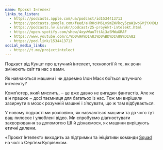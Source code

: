 ```yaml
---
name: Проєкт Інтелект
links_to_listen:
  - https://podcasts.apple.com/ua/podcast/id1534413713
  - https://podcasts.google.com/feed/aHR0cHM6Ly9mZWVkcy5zaW1wbGVjYXN0LmNvbS9pQ1h0ZWlTZQ
  - https://podcasts.nv.ua/ukr/podcast/25-proyekt-intelekt.html
  - https://open.spotify.com/show/4xywWauTttAi3aSMWaGRAF
  - https://www.youtube.com/c/%D0%9A%D1%83%D0%BD%D1%88%D1%82
  - https://pod.link/1534413713
social_media_links:
  - https://t.me/projectintelect
---
```


Подкаст від Куншт про штучний інтелект, технології й те, як вони змінюють світ
та нас з вами.

Як навчаються машини і чи даремно Ілон Маск боїться штучного інтелекту?

Комп’ютер, який мислить, ‒ це вже давно не вигадки фантастів. Але як він працює
‒ досі таємниця для багатьох із нас. Тож ми вирішили зазирнути в мозок розумній
машині і з’ясувати, що ж там відбувається.

У новому подкасті ми розповімо, як навчаються машини та до чого тут ваш пилосос
і улюблені відео. Ми спробуємо діагностувати захворювання за допомогою ШІ й
дізнаємося, як машини вирішують етичні дилеми.

«Проєкт Інтелект» виходить за підтримки та ініціативи команди [Squad][1] на чолі з
Сергієм Купрієнком.

[1]: https://squad.ua/
